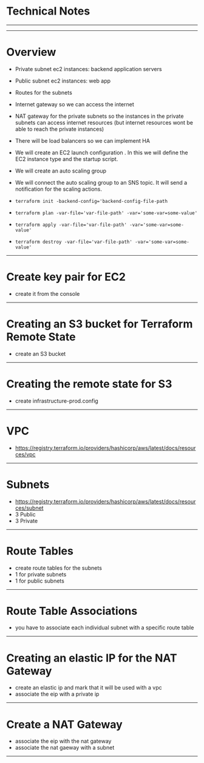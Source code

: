 # Technical Notes
***
***
# Overview 
* Private subnet ec2 instances: backend application servers
* Public subnet ec2 instances: web app 
* Routes for the subnets
* Internet gateway so we can access the internet
* NAT gateway for the private subnets so the instances in the private subnets can access internet resources (but internet resources wont be able to reach the private instances)
* There will be load balancers so we can implement HA
* We will create an EC2 launch configuration . In this we will define the EC2 instance type and the startup script.
* We will create an auto scaling group
* We will connect the auto scaling group to an SNS topic. It will send a notification for the scaling actions.

* ```terraform init -backend-config='backend-config-file-path```
* ```terraform plan -var-file='var-file-path' -var='some-var=some-value'```
* ```terraform apply -var-file='var-file-path' -var='some-var=some-value'```
* ```terraform destroy -var-file='var-file-path' -var='some-var=some-value'```

***
# Create key pair for EC2
* create it from the console 
***
# Creating an S3 bucket for Terraform Remote State
* create an S3 bucket
***
# Creating the remote state for S3
* create infrastructure-prod.config
***
# VPC
* https://registry.terraform.io/providers/hashicorp/aws/latest/docs/resources/vpc
***
# Subnets
* https://registry.terraform.io/providers/hashicorp/aws/latest/docs/resources/subnet
* 3 Public 
* 3 Private
***
# Route Tables
* create route tables for the subnets
* 1 for private subnets
* 1 for public subnets
***
# Route Table Associations
* you have to associate each individual subnet with a specific route table
***
# Creating an elastic IP for the NAT Gateway
* create an elastic ip and mark that it will be used with a vpc
* associate the eip with a private ip
***
# Create a NAT Gateway
* associate the eip with the nat gateway
* associate the nat gaeway with a subnet
***